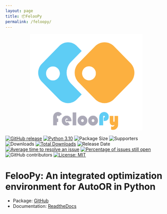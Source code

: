 ```yaml
---
layout: page
title: 📦FelooPy
permalink: /feloopy/
---
```


<p align="center">
  <img title="FelooPy Library in Python" alt="FelooPy Library in Python" src="/images/feloopy.png" width="350" height="300">
</p>


[![GitHub release](https://img.shields.io/badge/version-0.2.6-orange.svg)](https://github.com/ktafakkori/feloopy/releases)
[![Python 3.10](https://img.shields.io/badge/python-3.10-blue.svg)](https://www.python.org/downloads/release/python-310/)
![Package Size](https://img.shields.io/github/languages/code-size/ktafakkori/feloopy)
![Supporters](https://img.shields.io/github/stars/ktafakkori/feloopy)
![Downloads](https://img.shields.io/pypi/dm/feloopy.svg)
[![Total Downloads](https://static.pepy.tech/personalized-badge/feloopy?period=total&units=international_system&left_color=grey&right_color=blue&left_text=downloads)](https://pepy.tech/project/feloopy)
![Release Date](https://img.shields.io/github/release-date/ktafakkori/feloopy.svg)
[![Average time to resolve an issue](http://isitmaintained.com/badge/resolution/ktafakkori/feloopy.svg)](http://isitmaintained.com/project/ktafakkori/feloopy "Average time to resolve an issue")
[![Percentage of issues still open](http://isitmaintained.com/badge/open/ktafakkori/feloopy.svg)](http://isitmaintained.com/project/ktafakkori/feloopy "Percentage of issues still open")
![GitHub contributors](https://img.shields.io/github/contributors/ktafakkori/feloopy.svg)
[![License: MIT](https://img.shields.io/badge/license-MIT-blue.svg)](https://opensource.org/licenses/MIT)

# FelooPy: An integrated optimization environment for AutoOR in Python


- Package: [GitHub](https://github.com/ktafakkori/feloopy)
- Documentation: [ReadtheDocs](https://feloopy.readthedocs.io/en/latest/)

<html>
<head>
    <title>Snake Game</title>
    <style>
        #gameCanvas { background: transparent; }
    </style>
</head>
<body>
    <canvas id="gameCanvas" width="800" height="600"></canvas>
    <script>
        var canvas = document.getElementById('gameCanvas');
        var context = canvas.getContext('2d');

        var snake, prey, direction, updateInterval, drawInterval, gameOver;

        function startGame() {
            snake = [{ top: canvas.height / 2, left: canvas.width / 2, direction: 'right' }];
            prey = generatePrey();
            direction = 'right';
            gameOver = false;

            if (updateInterval) clearInterval(updateInterval);
            if (drawInterval) clearInterval(drawInterval);

            updateInterval = setInterval(update, 100);
            drawInterval = setInterval(draw, 100);
        }

        function generatePrey() {
            return {
                top: Math.floor(Math.random() * (canvas.height / 20)) * 20,
                left: Math.floor(Math.random() * (canvas.width / 20)) * 20
            };
        }

function draw() {
    if (gameOver) {
        startGame();
        return;
    }

    context.clearRect(0, 0, canvas.width, canvas.height);

    context.fillStyle = 'lightblue';
    for (var i = 0; i < snake.length; i++) {
        var segment = snake[i];
        context.save(); 
        context.translate(segment.left + 20, segment.top + 20); 
        context.rotate((segment.direction === 'right' ? 45 : segment.direction === 'down' ? 135 : segment.direction === 'left' ? 225 : 315) * Math.PI / 180);
        
        context.fillRect(-20, -20, 40, 40);

        if (i === 0) {
            context.fillStyle = 'white';
            context.beginPath();
            context.arc(0, -10, 6, 0, Math.PI * 2);
            context.closePath();
            context.fill();
        }

        context.restore(); 
    }

    if (prey !== null) {
        context.fillStyle = 'orange';
        context.save(); 
        context.translate(prey.left + 20, prey.top + 20); 
        context.rotate(45 * Math.PI / 180); 
        context.fillRect(-20, -20, 40, 40); 
        
        context.fillStyle = 'white';
        context.beginPath();
        context.arc(0, -10, 6, 0, Math.PI * 2);
        context.closePath();
        context.fill();
        
        context.restore();
    }
}

        function update() {
            if (gameOver || prey === null) return;

            var head = Object.assign({}, snake[0]);
            var preyDirection;

            if (prey.top < head.top) {
                direction = 'up';
                preyDirection = 'down';
            } else if (prey.top > head.top) {
                direction = 'down';
                preyDirection = 'up';
            } else if (prey.left < head.left) {
                direction = 'left';
                preyDirection = 'right';
            } else if (prey.left > head.left) {
                direction = 'right';
                preyDirection = 'left';
            }

            head.direction = direction;

            if (direction === 'left') {
                head.left -= 20;
            } else if (direction === 'right') {
                head.left += 20;
            } else if (direction === 'up') {
                head.top -= 20;
            } else if (direction === 'down') {
                head.top += 20;
            }

            snake.unshift(head);

            if (head.left === prey.left && head.top === prey.top) {
                snake.push({});
                prey = generatePrey();
            } else {
                snake.pop();
            }
        }

        startGame();
    </script>
</body>
</html>


<!--#comment
<div class="feloopy-options">

  <div class="feloopy-option">
    <h3>Free</h3>
    <ul>
      <li>Feature 1</li>
      <li>Feature 2</li>
  
    </ul>
    <a href="" class="btn">Select</a>
  </div>

  <div class="feloopy-option">
    <h3>Extensions</h3>
    <ul>
      <li>Feature 1</li>
      <li>Feature 2</li>

    </ul>
    <a href="" class="btn">Select</a>
  </div>

  <div class="feloopy-option">
    <h3>Premium</h3>
    <ul>
      <li>Feature 1</li>
      <li>Feature 2</li>

    </ul>
    <a href="" class="btn">Select</a>
  </div>
</div> 
#-->